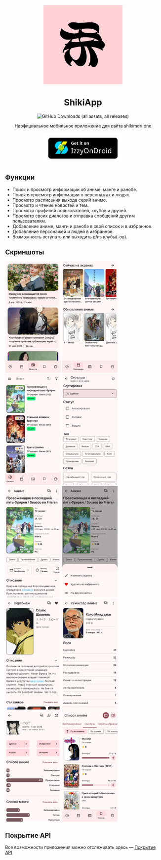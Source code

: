 <div align="center">

<img src="app/src/main/ic_launcher-playstore.png" width=256px height=256px/>

# ShikiApp

![GitHub Downloads (all assets, all releases)](https://img.shields.io/github/downloads/pewaru-333/ShikiApp/total?style=plastic&label=%D0%97%D0%B0%D0%B3%D1%80%D1%83%D0%B7%D0%BA%D0%B8)

Неофициальное мобильное приложение для сайта shikimori.one

</div>

<div align="center">

[<img src="/IzzyOnDroid.png" alt="Get it on IzzyOnDroid" height=100/>](https://apt.izzysoft.de/fdroid/index/apk/org.application.shikiapp)

</div>


## Функции

* Поиск и просмотр информации об аниме, манге и ранобэ.
* Поиск и просмотр информации о персонажах и людях.
* Просмотр расписания выхода серий аниме.
* Просмотр и чтение новостей и тем.
* Просмотр профилей пользователей, клубов и друзей.
* Просмотр своих диалогов и отправка сообщений другим пользователям.
* Добавление аниме, манги и ранобэ в свой список и в избранное.
* Добавление персонажей и людей в избранное.
* Возможность вступать или выходить в/из клубы(-ов).

## Скриншоты

<div>

<img src="fastlane/metadata/android/en-US/images/phoneScreenshots/01.jpg" width="180px" height="360px">
<img src="fastlane/metadata/android/en-US/images/phoneScreenshots/02.jpg" width="180px" height="360px">
<img src="fastlane/metadata/android/en-US/images/phoneScreenshots/03.jpg" width="180px" height="360px">
<img src="fastlane/metadata/android/en-US/images/phoneScreenshots/04.jpg" width="180px" height="360px">
<img src="fastlane/metadata/android/en-US/images/phoneScreenshots/05.jpg" width="180px" height="360px">
<img src="fastlane/metadata/android/en-US/images/phoneScreenshots/06.jpg" width="180px" height="360px">
<img src="fastlane/metadata/android/en-US/images/phoneScreenshots/07.jpg" width="180px" height="360px">
<img src="fastlane/metadata/android/en-US/images/phoneScreenshots/08.jpg" width="180px" height="360px">
<img src="fastlane/metadata/android/en-US/images/phoneScreenshots/09.jpg" width="180px" height="360px">
<img src="fastlane/metadata/android/en-US/images/phoneScreenshots/10.jpg" width="180px" height="360px">

</div>

## Покрытие API

Все возможности приложения можно отслеживать здесь — [Покрытие API](https://github.com/users/pewaru-333/projects/7)
